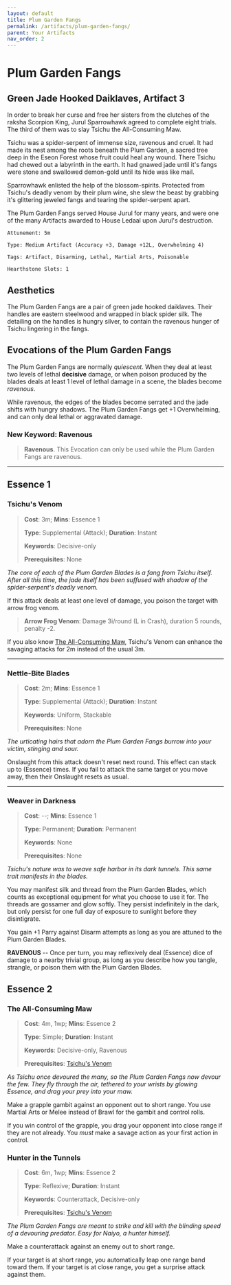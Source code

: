 ```yaml
---
layout: default
title: Plum Garden Fangs
permalink: /artifacts/plum-garden-fangs/
parent: Your Artifacts
nav_order: 2
---
```


# Plum Garden Fangs

## Green Jade Hooked Daiklaves, Artifact 3

In order to break her curse and free her sisters from the clutches of the raksha
Scorpion King, Jurul Sparrowhawk agreed to complete eight trials. The third of
them was to slay Tsichu the All-Consuming Maw.

Tsichu was a spider-serpent of immense size, ravenous and cruel. It had made its
nest among the roots beneath the Plum Garden, a sacred tree deep in the Eseon
Forest whose fruit could heal any wound. There Tsichu had chewed out a labyrinth
in the earth. It had gnawed jade until it's fangs were stone and swallowed
demon-gold until its hide was like mail.

Sparrowhawk enlisted the help of the blossom-spirits. Protected from Tsichu's
deadly venom by their plum wine, she slew the beast by grabbing it's glittering
jeweled fangs and tearing the spider-serpent apart.

The Plum Garden Fangs served House Jurul for many years, and were one of the
many Artifacts awarded to House Ledaal upon Jurul's destruction.

    Attunement: 5m

    Type: Medium Artifact (Accuracy +3, Damage +12L, Overwhelming 4)

    Tags: Artifact, Disarming, Lethal, Martial Arts, Poisonable

    Hearthstone Slots: 1

## Aesthetics

The Plum Garden Fangs are a pair of green jade hooked daiklaves. Their handles
are eastern steelwood and wrapped in black spider silk. The detailing on the
handles is hungry silver, to contain the ravenous hunger of Tsichu lingering in
the fangs.

## Evocations of the Plum Garden Fangs

The Plum Garden Fangs are normally _quiescent_. When they deal at least two
levels of lethal **decisive** damage, or when poison produced by the blades
deals at least 1 level of lethal damage in a scene, the blades become
_ravenous_.

While ravenous, the edges of the blades become serrated and the jade shifts
with hungry shadows. The Plum Garden Fangs get +1 Overwhelming, and can only
deal lethal or aggravated damage.

### New Keyword: Ravenous

> **Ravenous**. This Evocation can only be used while the Plum Garden Fangs are
> ravenous.

***

## Essence 1

### Tsichu's Venom

> **Cost**: 3m; **Mins**: Essence 1
>
> **Type**: Supplemental (Attack); **Duration**: Instant
>
> **Keywords**: Decisive-only
>
> **Prerequisites**: None

_The core of each of the Plum Garden Blades is a fang from Tsichu itself. After_
_all this time, the jade itself has been suffused with shadow of the_
_spider-serpent's deadly venom._

If this attack deals at least one level of damage, you poison the target with
arrow frog venom.

> **Arrow Frog Venom**: Damage 3i/round (L in Crash), duration 5 rounds, penalty
> -2.

If you also know [The All-Consuming Maw](#the-all-consuming-maw), Tsichu's
Venom can enhance the savaging attacks for 2m instead of the usual 3m.

***

### Nettle-Bite Blades

> **Cost**: 2m; **Mins**: Essence 1
>
> **Type**: Supplemental (Attack); **Duration**: Instant
>
> **Keywords**: Uniform, Stackable
>
> **Prerequisites**: None

_The urticating hairs that adorn the Plum Garden Fangs burrow into your victim,_
_stinging and sour._

Onslaught from this attack doesn't reset next round. This effect can stack up
to (Essence) times. If you fail to attack the same target or you move away, then
their Onslaught resets as usual.

***

### Weaver in Darkness

> **Cost**: --; **Mins**: Essence 1
>
> **Type**: Permanent; **Duration**: Permanent
>
> **Keywords**: None
>
> **Prerequisites**: None

_Tsichu's nature was to weave safe harbor in its dark tunnels. This same_
_trait manifests in the blades._

You may manifest silk and thread from the Plum Garden Blades, which counts as
exceptional equipment for what you choose to use it for. The threads are
gossamer and glow softly. They persist indefinitely in the dark, but only
persist for one full day of exposure to sunlight before they disintigrate.

You gain +1 Parry against Disarm attempts as long as you are attuned to the
Plum Garden Blades.

**RAVENOUS** -- Once per turn, you may reflexively deal (Essence) dice of damage
to a nearby trivial group, as long as you describe how you tangle, strangle, or
poison them with the Plum Garden Blades.

## Essence 2

### The All-Consuming Maw

> **Cost**: 4m, 1wp; **Mins**: Essence 2
>
> **Type**: Simple; **Duration**: Instant
>
> **Keywords**: Decisive-only, Ravenous
>
> **Prerequisites**: [Tsichu's Venom](#tsichus-venom)

_As Tsichu once devoured the many, so the Plum Garden Fangs now devour the few._
_They fly through the air, tethered to your wrists by glowing Essence, and_
_drag your prey into your maw._

Make a grapple gambit against an opponent out to short range. You use Martial
Arts or Melee instead of Brawl for the gambit and control rolls.

If you win control of the grapple, you drag your opponent into close range if
they are not already. You _must_ make a savage action as your first action in
control.

### Hunter in the Tunnels

> **Cost**: 6m, 1wp; **Mins**: Essence 2
>
> **Type**: Reflexive; **Duration**: Instant
>
> **Keywords**: Counterattack, Decisive-only
>
> **Prerequisites**: [Tsichu's Venom](#tsichus-venom)

_The Plum Garden Fangs are meant to strike and kill with the blinding speed of_
_a devouring predator. Easy for Naiyo, a hunter himself._

Make a counterattack against an enemy out to short range.

If your target is at short range, you automatically leap one range band toward
them. If your target is at close range, you get a surprise attack against them.
